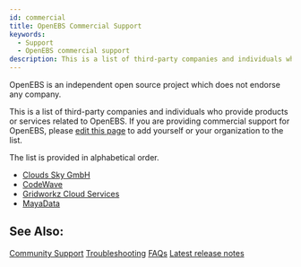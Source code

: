 ```yaml
---
id: commercial
title: OpenEBS Commercial Support
keywords:
  - Support
  - OpenEBS commercial support
description: This is a list of third-party companies and individuals who provide products or services related to OpenEBS.
---
```


OpenEBS is an independent open source project which does not endorse any company.

This is a list of third-party companies and individuals who provide products or services related to OpenEBS. If you are providing commercial support for OpenEBS, please [edit this page](https://github.com/openebs/website/edit/revamp-3.0/docs/versioned_docs/version-2.11.0/introduction/commercial.md) to add yourself or your organization to the list.

The list is provided in alphabetical order.

- [Clouds Sky GmbH](https://cloudssky.com/en/)
- [CodeWave](https://codewave.eu/)
- [Gridworkz Cloud Services](https://www.gridworkz.com/)
- [MayaData](https://mayadata.io/)

## See Also:

[Community Support](/docs/introduction/community) [Troubleshooting](/docs/next/troubleshooting.html) [FAQs](/docs/next/faq.html) [Latest release notes](/docs/introduction/community)
